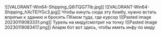 ![[VALORANT-Win64-Shipping_Q6iTQG77ib.jpg]]
![[VALORANT-Win64-Shipping_hXcTEIYGc3.jpg]]
Чтобы кинуть сюда эту бомбу, нужно встать впритык к зданию и бросить ПКмом туда, где курсор
![[Pasted image 20230119083331.png]]
Турель на миду/смотрит на точку
![[Pasted image 20230119083417.png]]
Аларм бот вот здесь, чтобы иметь инфу по миду
